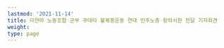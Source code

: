 ```yaml
---
lastmod: '2021-11-14'
title: 미얀마 노동조합 군부 쿠데타 불복종운동 연대 민주노총 항의서한 전달 기자회견
weight: 
type: page
---
```

